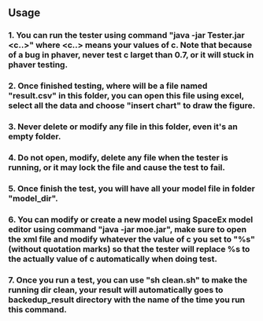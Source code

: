 ## Usage
### 1. You can run the tester using command "java -jar Tester.jar <c..>" where <c..> means your values of c. Note that because of a bug in phaver, never test c larget than 0.7, or it will stuck in phaver testing.
### 2. Once finished testing, where will be a file named "result.csv" in this folder, you can open this file using excel, select all the data and choose "insert chart" to draw the figure.
### 3. Never delete or modify any file in this folder, even it's an empty folder.
### 4. Do not open, modify, delete any file when the tester is running, or it may lock the file and cause the test to fail.
### 5. Once finish the test, you will have all your model file in folder "model_dir".
### 6. You can modify or create a new model using SpaceEx model editor using command "java -jar moe.jar", make sure to open the xml file and modify whatever the value of c you set to "%s"(without quotation marks) so that the tester will replace %s to the actually value of c automatically when doing test.
### 7. Once you run a test, you can use "sh clean.sh" to make the running dir clean, your result will automatically goes to backedup_result directory with the name of the time you run this command.
